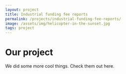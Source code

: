 ```yaml
---
layout: project
title: Industrial funding fee reports
permalink: /projects/industrial-funding-fee-reports/
image: /assets/img/helicopter-in-the-sunset.jpg
tags: project
---
```


# Our project

We did some more cool things. Check them out here.
